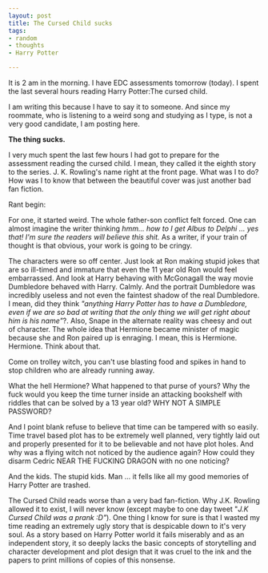 ```yaml
---
layout: post
title: The Cursed Child sucks
tags:
- random
- thoughts
- Harry Potter

---
```

It is 2 am in the morning. I have EDC assessments tomorrow (today). I spent the last several hours reading Harry Potter:The cursed child.

I am writing this because I have to say it to someone. And since my roommate, who is listening to a weird song and studying as I type, is not a very good candidate, I am posting here.

**The thing sucks.**

I very much spent the last few hours I had got to prepare for the assessment reading the cursed child. I mean, they called it the eighth story to the series. J. K. Rowling's name right at the front page. What was I to do? How was I to know that between the beautiful cover was just another bad fan fiction.

Rant begin:

For one, it started weird. The whole father-son conflict felt forced. One can almost imagine the writer thinking _hmm... how to I get Albus to Delphi ... yes that! I'm sure the readers will believe this shit._ As a writer, if your train of thought is that obvious, your work is going to be cringy.

The characters were so off center. Just look at Ron making stupid jokes that are so ill-timed and immature that even the 11 year old Ron would feel embarrassed. And look at Harry behaving with McGonagall the way movie Dumbledore behaved with Harry. Calmly. And the portrait Dumbledore  was incredibly useless and not even the faintest shadow of the real Dumbledore. I mean, did they think _"anything Harry Potter has to have a Dumbledore, even if we are so bad at writing that the only thing we will get right about him is his name"_?. Also, Snape in the alternate reality was cheesy and out of character. The whole idea that Hermione became minister of magic because she and Ron paired up is enraging. I mean, this is Hermione. Hermione. Think about that.

Come on trolley witch, you can't use blasting food and spikes in hand to stop children who are already running away.

What the hell Hermione? What happened to that purse of yours? Why the fuck would you keep the time turner inside an attacking bookshelf with riddles that can be solved by a 13 year old? WHY NOT A SIMPLE PASSWORD?

And I point blank refuse to believe that time can be tampered with so easily. Time travel based plot has to be extremely well planned, very tightly laid out and properly presented for it to be believable and not have plot holes. And why was a flying witch not noticed by the audience again? How could they disarm Cedric NEAR THE FUCKING DRAGON with no one noticing?

And the kids. The stupid kids. Man ... it fells like all my good memories of Harry Potter are trashed.

The Cursed Child reads worse than a very bad fan-fiction. Why J.K. Rowling allowed it to exist, I will never know (except maybe to one day tweet "_J.K Cursed Child was a prank :D"_). One thing I know for sure is that I wasted my time reading an extremely ugly story that is despicable down to it's very soul. As a story based on Harry Potter world it fails miserably and as an independent story, it so deeply lacks the basic concepts of storytelling and character development and plot design that it was cruel to the ink and the papers to print millions of copies of this nonsense.